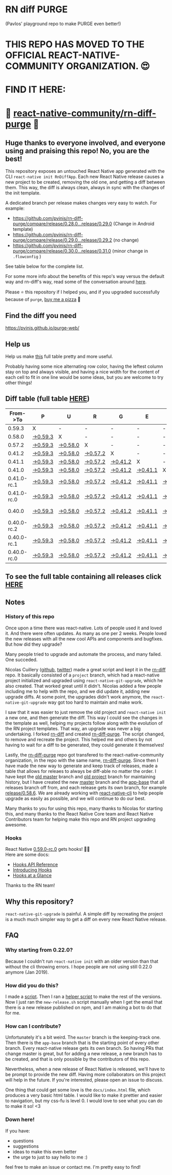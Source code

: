 # RN diff PURGE
(Pavlos' playground repo to make PURGE even better!)

# THIS REPO HAS MOVED TO THE OFFICIAL REACT-NATIVE-COMMUNITY ORGANIZATION. 😍
# FIND IT HERE:  
# 💪 [react-native-community/rn-diff-purge](https://github.com/react-native-community/rn-diff-purge) 🎉
## Huge thanks to everyone involved, and everyone using and praising this repo! No, you are the best!

This repository exposes an untouched React Native app generated with the CLI
`react-native init RnDiffApp`. Each new React Native release causes a new project to be created, removing the old one, and getting a diff between them. This way, the diff is always clean, always in sync with the changes of the init template.

A dedicated branch per release makes changes very easy
to watch. For example:

* https://github.com/pvinis/rn-diff-purge/compare/release/0.28.0...release/0.29.0
(Change in Android template)
* https://github.com/pvinis/rn-diff-purge/compare/release/0.29.0...release/0.29.2
(no change)
* https://github.com/pvinis/rn-diff-purge/compare/release/0.30.0...release/0.31.0
(minor change in `.flowconfig` )

See table below for the complete list.

For some more info about the benefits of this repo's way versus the default way and rn-diff's way, read some of the conversation around [here](https://github.com/react-native-community/discussions-and-proposals/issues/68#issuecomment-452227478).

Please :star: this repository if I helped you, and if you upgraded successfully because of `purge`, [buy me a pizza](https://www.buymeacoffee.com/DGWwHVZ4s) :pizza:

## Find the diff you need
https://pvinis.github.io/purge-web/

## Help us
Help us make [this](https://pvinis.github.io/rn-diff-purge) full table pretty and more useful.

Probably having some nice alternating row color, having the leftest column stay on top and always visible, and having a nice width for the content of each cell to fit in one line would be some ideas, but you are welcome to try other things!

## Diff table (full table [HERE](https://pvinis.github.io/rn-diff-purge))

| From->To    | P                                                                                               | U                                                                                               | R                                                                                               | G                                                                                               | E                                                                                               |                                                                                                 | T                                                                                                         | I                                                                                                         | M                                                                                               | E                                                                                                         | !                                                                                                         | !   |
| ----------- | ----------------------------------------------------------------------------------------------- | ----------------------------------------------------------------------------------------------- | ----------------------------------------------------------------------------------------------- | ----------------------------------------------------------------------------------------------- | ----------------------------------------------------------------------------------------------- | ----------------------------------------------------------------------------------------------- | --------------------------------------------------------------------------------------------------------- | --------------------------------------------------------------------------------------------------------- | ----------------------------------------------------------------------------------------------- | --------------------------------------------------------------------------------------------------------- | --------------------------------------------------------------------------------------------------------- | --- |
| 0.59.3      | X                                                                                               | -                                                                                               | -                                                                                               | -                                                                                               | -                                                                                               | -                                                                                               | -                                                                                                         | -                                                                                                         | -                                                                                               | -                                                                                                         | -                                                                                                         | -   |
| 0.58.0      | [->0.59.3](https://github.com/pvinis/rn-diff-purge/compare/release/0.58.0..release/0.59.3)      | X                                                                                               | -                                                                                               | -                                                                                               | -                                                                                               | -                                                                                               | -                                                                                                         | -                                                                                                         | -                                                                                               | -                                                                                                         | -                                                                                                         | -   |
| 0.57.2      | [->0.59.3](https://github.com/pvinis/rn-diff-purge/compare/release/0.57.2..release/0.59.3)      | [->0.58.0](https://github.com/pvinis/rn-diff-purge/compare/release/0.57.2..release/0.58.0)      | X                                                                                               | -                                                                                               | -                                                                                               | -                                                                                               | -                                                                                                         | -                                                                                                         | -                                                                                               | -                                                                                                         | -                                                                                                         | -   |
| 0.41.2      | [->0.59.3](https://github.com/pvinis/rn-diff-purge/compare/release/0.41.2..release/0.59.3)      | [->0.58.0](https://github.com/pvinis/rn-diff-purge/compare/release/0.41.2..release/0.58.0)      | [->0.57.2](https://github.com/pvinis/rn-diff-purge/compare/release/0.41.2..release/0.57.2)      | X                                                                                               | -                                                                                               | -                                                                                               | -                                                                                                         | -                                                                                                         | -                                                                                               | -                                                                                                         | -                                                                                                         | -   |
| 0.41.1      | [->0.59.3](https://github.com/pvinis/rn-diff-purge/compare/release/0.41.1..release/0.59.3)      | [->0.58.0](https://github.com/pvinis/rn-diff-purge/compare/release/0.41.1..release/0.58.0)      | [->0.57.2](https://github.com/pvinis/rn-diff-purge/compare/release/0.41.1..release/0.57.2)      | [->0.41.2](https://github.com/pvinis/rn-diff-purge/compare/release/0.41.1..release/0.41.2)      | X                                                                                               | -                                                                                               | -                                                                                                         | -                                                                                                         | -                                                                                               | -                                                                                                         | -                                                                                                         | -   |
| 0.41.0      | [->0.59.3](https://github.com/pvinis/rn-diff-purge/compare/release/0.41.0..release/0.59.3)      | [->0.58.0](https://github.com/pvinis/rn-diff-purge/compare/release/0.41.0..release/0.58.0)      | [->0.57.2](https://github.com/pvinis/rn-diff-purge/compare/release/0.41.0..release/0.57.2)      | [->0.41.2](https://github.com/pvinis/rn-diff-purge/compare/release/0.41.0..release/0.41.2)      | [->0.41.1](https://github.com/pvinis/rn-diff-purge/compare/release/0.41.0..release/0.41.1)      | X                                                                                               | -                                                                                                         | -                                                                                                         | -                                                                                               | -                                                                                                         | -                                                                                                         | -   |
| 0.41.0-rc.1 | [->0.59.3](https://github.com/pvinis/rn-diff-purge/compare/release/0.41.0-rc.1..release/0.59.3) | [->0.58.0](https://github.com/pvinis/rn-diff-purge/compare/release/0.41.0-rc.1..release/0.58.0) | [->0.57.2](https://github.com/pvinis/rn-diff-purge/compare/release/0.41.0-rc.1..release/0.57.2) | [->0.41.2](https://github.com/pvinis/rn-diff-purge/compare/release/0.41.0-rc.1..release/0.41.2) | [->0.41.1](https://github.com/pvinis/rn-diff-purge/compare/release/0.41.0-rc.1..release/0.41.1) | [->0.41.0](https://github.com/pvinis/rn-diff-purge/compare/release/0.41.0-rc.1..release/0.41.0) | X                                                                                                         | -                                                                                                         | -                                                                                               | -                                                                                                         | -                                                                                                         | -   |
| 0.41.0-rc.0 | [->0.59.3](https://github.com/pvinis/rn-diff-purge/compare/release/0.41.0-rc.0..release/0.59.3) | [->0.58.0](https://github.com/pvinis/rn-diff-purge/compare/release/0.41.0-rc.0..release/0.58.0) | [->0.57.2](https://github.com/pvinis/rn-diff-purge/compare/release/0.41.0-rc.0..release/0.57.2) | [->0.41.2](https://github.com/pvinis/rn-diff-purge/compare/release/0.41.0-rc.0..release/0.41.2) | [->0.41.1](https://github.com/pvinis/rn-diff-purge/compare/release/0.41.0-rc.0..release/0.41.1) | [->0.41.0](https://github.com/pvinis/rn-diff-purge/compare/release/0.41.0-rc.0..release/0.41.0) | [->0.41.0-rc.1](https://github.com/pvinis/rn-diff-purge/compare/release/0.41.0-rc.0..release/0.41.0-rc.1) | X                                                                                                         | -                                                                                               | -                                                                                                         | -                                                                                                         | -   |
| 0.40.0      | [->0.59.3](https://github.com/pvinis/rn-diff-purge/compare/release/0.40.0..release/0.59.3)      | [->0.58.0](https://github.com/pvinis/rn-diff-purge/compare/release/0.40.0..release/0.58.0)      | [->0.57.2](https://github.com/pvinis/rn-diff-purge/compare/release/0.40.0..release/0.57.2)      | [->0.41.2](https://github.com/pvinis/rn-diff-purge/compare/release/0.40.0..release/0.41.2)      | [->0.41.1](https://github.com/pvinis/rn-diff-purge/compare/release/0.40.0..release/0.41.1)      | [->0.41.0](https://github.com/pvinis/rn-diff-purge/compare/release/0.40.0..release/0.41.0)      | [->0.41.0-rc.1](https://github.com/pvinis/rn-diff-purge/compare/release/0.40.0..release/0.41.0-rc.1)      | [->0.41.0-rc.0](https://github.com/pvinis/rn-diff-purge/compare/release/0.40.0..release/0.41.0-rc.0)      | X                                                                                               | -                                                                                                         | -                                                                                                         | -   |
| 0.40.0-rc.2 | [->0.59.3](https://github.com/pvinis/rn-diff-purge/compare/release/0.40.0-rc.2..release/0.59.3) | [->0.58.0](https://github.com/pvinis/rn-diff-purge/compare/release/0.40.0-rc.2..release/0.58.0) | [->0.57.2](https://github.com/pvinis/rn-diff-purge/compare/release/0.40.0-rc.2..release/0.57.2) | [->0.41.2](https://github.com/pvinis/rn-diff-purge/compare/release/0.40.0-rc.2..release/0.41.2) | [->0.41.1](https://github.com/pvinis/rn-diff-purge/compare/release/0.40.0-rc.2..release/0.41.1) | [->0.41.0](https://github.com/pvinis/rn-diff-purge/compare/release/0.40.0-rc.2..release/0.41.0) | [->0.41.0-rc.1](https://github.com/pvinis/rn-diff-purge/compare/release/0.40.0-rc.2..release/0.41.0-rc.1) | [->0.41.0-rc.0](https://github.com/pvinis/rn-diff-purge/compare/release/0.40.0-rc.2..release/0.41.0-rc.0) | [->0.40.0](https://github.com/pvinis/rn-diff-purge/compare/release/0.40.0-rc.2..release/0.40.0) | X                                                                                                         | -                                                                                                         | -   |
| 0.40.0-rc.1 | [->0.59.3](https://github.com/pvinis/rn-diff-purge/compare/release/0.40.0-rc.1..release/0.59.3) | [->0.58.0](https://github.com/pvinis/rn-diff-purge/compare/release/0.40.0-rc.1..release/0.58.0) | [->0.57.2](https://github.com/pvinis/rn-diff-purge/compare/release/0.40.0-rc.1..release/0.57.2) | [->0.41.2](https://github.com/pvinis/rn-diff-purge/compare/release/0.40.0-rc.1..release/0.41.2) | [->0.41.1](https://github.com/pvinis/rn-diff-purge/compare/release/0.40.0-rc.1..release/0.41.1) | [->0.41.0](https://github.com/pvinis/rn-diff-purge/compare/release/0.40.0-rc.1..release/0.41.0) | [->0.41.0-rc.1](https://github.com/pvinis/rn-diff-purge/compare/release/0.40.0-rc.1..release/0.41.0-rc.1) | [->0.41.0-rc.0](https://github.com/pvinis/rn-diff-purge/compare/release/0.40.0-rc.1..release/0.41.0-rc.0) | [->0.40.0](https://github.com/pvinis/rn-diff-purge/compare/release/0.40.0-rc.1..release/0.40.0) | [->0.40.0-rc.2](https://github.com/pvinis/rn-diff-purge/compare/release/0.40.0-rc.1..release/0.40.0-rc.2) | X                                                                                                         | -   |
| 0.40.0-rc.0 | [->0.59.3](https://github.com/pvinis/rn-diff-purge/compare/release/0.40.0-rc.0..release/0.59.3) | [->0.58.0](https://github.com/pvinis/rn-diff-purge/compare/release/0.40.0-rc.0..release/0.58.0) | [->0.57.2](https://github.com/pvinis/rn-diff-purge/compare/release/0.40.0-rc.0..release/0.57.2) | [->0.41.2](https://github.com/pvinis/rn-diff-purge/compare/release/0.40.0-rc.0..release/0.41.2) | [->0.41.1](https://github.com/pvinis/rn-diff-purge/compare/release/0.40.0-rc.0..release/0.41.1) | [->0.41.0](https://github.com/pvinis/rn-diff-purge/compare/release/0.40.0-rc.0..release/0.41.0) | [->0.41.0-rc.1](https://github.com/pvinis/rn-diff-purge/compare/release/0.40.0-rc.0..release/0.41.0-rc.1) | [->0.41.0-rc.0](https://github.com/pvinis/rn-diff-purge/compare/release/0.40.0-rc.0..release/0.41.0-rc.0) | [->0.40.0](https://github.com/pvinis/rn-diff-purge/compare/release/0.40.0-rc.0..release/0.40.0) | [->0.40.0-rc.2](https://github.com/pvinis/rn-diff-purge/compare/release/0.40.0-rc.0..release/0.40.0-rc.2) | [->0.40.0-rc.1](https://github.com/pvinis/rn-diff-purge/compare/release/0.40.0-rc.0..release/0.40.0-rc.1) | X   |

## To see the full table containing all releases click [HERE](https://pvinis.github.io/rn-diff-purge)

## Notes

### History of this repo

Once upon a time there was react-native. Lots of people used it and loved it. And there were often updates. As many as one per 2 weeks. People loved the new releases with all the new cool APIs and components and bugfixes. But how did they upgrade?

Many people tried to upgrade and automate the process, and many failed. One succeded.

Nicolas Cuillery ([github](https://github.com/ncuillery), [twitter](https://twitter.com/ncuillery)) made a great script and kept it in the [rn-diff](https://github.com/ncuillery/rn-diff) repo. It basically consisted of a `project` branch, which had a react-native project initialized and upgraded using `react-native-git-upgrade`, which he also created. That worked great until it didn't. Nicolas added a few people including me to help with the repo, and we did update it, adding new upgrade diffs. At some point, the upgrades didn't work anymore, the `react-native-git-upgrade` way got too hard to maintain and make work.

I saw that it was easier to just remove the old project and `react-native init` a new one, and then generate the diff. This way I could see the changes in the template as well, helping my projects follow along with the evolution of the RN project templates. That way, an upgrade was never a big undertaking. I forked [rn-diff](https://github.com/ncuillery/rn-diff) and created [rn-diff-purge](https://github.com/pvinis/rn-diff-purge). The script changed, to remove and recreate the project. This helped me and others by not having to wait for a diff to be generated, they could generate it themselves!

Lastly, the [rn-diff-purge](https://github.com/pvinis/rn-diff-purge) repo got transfered to the react-native-community organization, in the repo with the same name, [rn-diff-purge](https://github.com/react-native-community/rn-diff-purge). Since then I have made the new way to generate and keep track of releases, made a table that allows for releaes to always be diff-able no matter the order. I have kept the [old master](https://github.com/pvinis/rn-diff-purge/tree/old/master) branch and [old project](https://github.com/pvinis/rn-diff-purge/tree/old/project) branch for maintaining history, but I have created the new [master](https://github.com/pvinis/rn-diff-purge/tree/master) branch and the [app-base](https://github.com/pvinis/rn-diff-purge/tree/app-base) that all releases branch off from, and each release gets its own branch, for example [release/0.58.6](https://github.com/pvinis/rn-diff-purge/tree/release/0.58.6). We are already working with [react-native-cli](https://github.com/react-native-community/react-native-cli) to help people upgrade as easily as possible, and we will continue to do our best.

Many thanks to you for using this repo, many thanks to Nicolas for starting this, and many thanks to the React Native Core team and React Native Contributors team for helping make this repo and RN project upgrading awesome.

### Hooks
React Native [0.59.0-rc.0](https://github.com/pvinis/rn-diff-purge#version-changes) gets hooks! 🎉🥳  
Here are some docs:
- [Hooks API Reference](https://reactjs.org/docs/hooks-reference.html)
- [Introducing Hooks](https://reactjs.org/docs/hooks-intro.html)
- [Hooks at a Glance](https://reactjs.org/docs/hooks-overview.html)

Thanks to the RN team!

## Why this repository?
`react-native-git-upgrade` is painful. A simple diff by recreating the project is a much much simpler way to get a diff on every new React Native release.

## FAQ

### Why starting from 0.22.0?

Because I couldn't run `react-native init` with an older version than that without the cli throwing errors. I hope people are not using still 0.22.0 anymore (Jan 2019).

### How did you do this?

I made a [script](https://github.com/pvinis/rn-diff-purge/blob/master/new-release.sh). Then I ran a [helper script](https://github.com/pvinis/rn-diff-purge/blob/master/new-release.sh) to make the rest of the versions.
Now I just ran the `new-release.sh` script manually when I get the email that there is a new release published on npm, and I am making a bot to do that for me.

### How can I contribute?

Unfortunately it's a bit weird. The `master` branch is the keeping-track one. Then there is the `app-base` branch that is the starting point of every other branch. Every react-native release gets its own branch. So having PRs that change master is great, but for adding a new release, a new branch has to be created, and that is only possible by the contributors of this repo.

Nevertheless, when a new release of React Native is released, we'll have to be prompt to provide
the new diff. Having more collaborators on this project will help in the future. If you're interested, please open an issue to discuss.

One thing that could get some love is the `docs/index.html` file, which produces a very basic html table. I would like to make it prettier and easier to navigation, but my css-fu is level 0. I would love to see what you can do to make it so! <3

### Down here!

If you have: 
- questions
- suggestions
- ideas to make this even better
- the urge to just to say hello to me :)

feel free to make an issue or contact me. I'm pretty easy to find!
